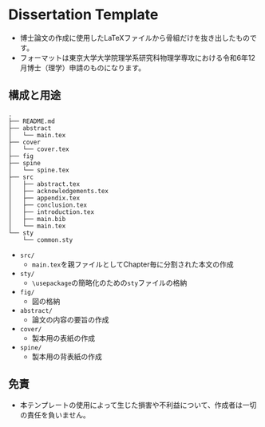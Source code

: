 # Dissertation Template
- 博士論文の作成に使用したLaTeXファイルから骨組だけを抜き出したものです。
- フォーマットは東京大学大学院理学系研究科物理学専攻における令和6年12月博士（理学）申請のものになります。

## 構成と用途
```
.
├── README.md
├── abstract
│   └── main.tex
├── cover
│   └── cover.tex
├── fig
├── spine
│   └── spine.tex
├── src
│   ├── abstract.tex
│   ├── acknowledgements.tex
│   ├── appendix.tex
│   ├── conclusion.tex
│   ├── introduction.tex
│   ├── main.bib
│   └── main.tex
└── sty
    └── common.sty
```
- `src/`
    - `main.tex`を親ファイルとしてChapter毎に分割された本文の作成
- `sty/`
    - `\usepackage`の簡略化のための`sty`ファイルの格納
- `fig/`
    - 図の格納
- `abstract/`
    - 論文の内容の要旨の作成
- `cover/`
    - 製本用の表紙の作成
- `spine/`
    - 製本用の背表紙の作成

## 免責
- 本テンプレートの使用によって生じた損害や不利益について、作成者は一切の責任を負いません。